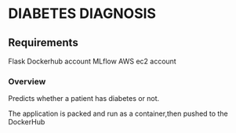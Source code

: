# DIABETES DIAGNOSIS

## Requirements
Flask
Dockerhub account
MLflow
AWS ec2 account

### Overview

Predicts whether a patient has diabetes or not.

The application is packed and run as a container,then pushed to the DockerHub
